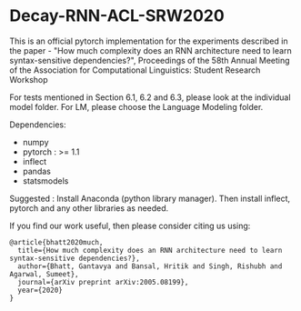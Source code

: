 # Decay-RNN-ACL-SRW2020
This is an official pytorch implementation for the experiments described in the paper - "How much complexity does an RNN architecture need to learn syntax-sensitive dependencies?", Proceedings of the 58th Annual Meeting of the Association for Computational Linguistics: Student Research Workshop

For tests mentioned in Section 6.1, 6.2 and 6.3, please look at the individual model folder. For LM, please choose the Language Modeling folder. 

Dependencies:

* numpy
* pytorch : >= 1.1 
* inflect
* pandas
* statsmodels

Suggested : Install Anaconda (python library manager). Then install inflect, pytorch
and any other libraries as needed.

If you find our work useful, then please consider citing us using:
```
@article{bhatt2020much,
  title={How much complexity does an RNN architecture need to learn syntax-sensitive dependencies?},
  author={Bhatt, Gantavya and Bansal, Hritik and Singh, Rishubh and Agarwal, Sumeet},
  journal={arXiv preprint arXiv:2005.08199},
  year={2020}
}
```
